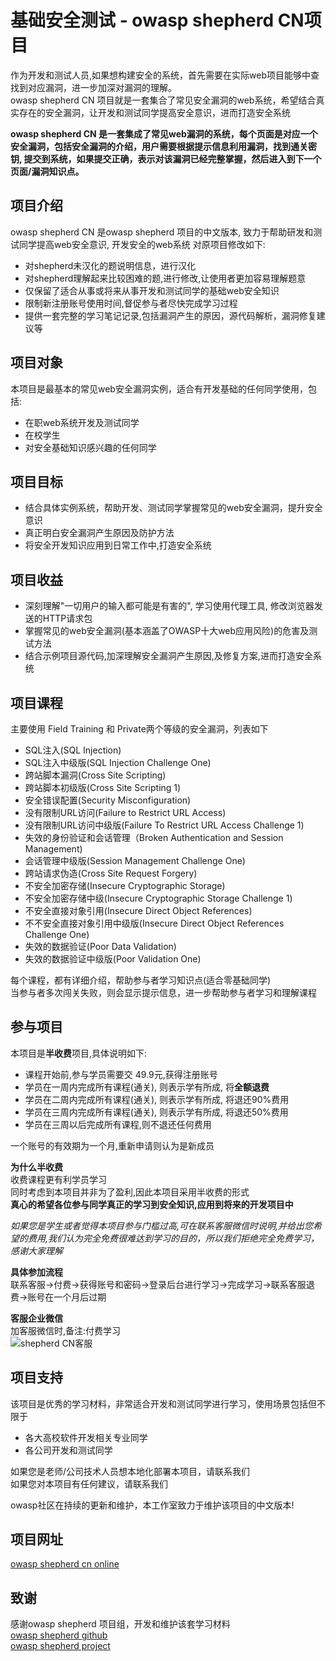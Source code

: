 # 基础安全测试 - owasp shepherd CN项目
作为开发和测试人员,如果想构建安全的系统，首先需要在实际web项目能够中查找到对应漏洞，进一步加深对漏洞的理解。  
owasp shepherd CN 项目就是一套集合了常见安全漏洞的web系统，希望结合真实存在的安全漏洞，让开发和测试同学提高安全意识，进而打造安全系统    

**owasp shepherd CN  是一套集成了常见web漏洞的系统，每个页面是对应一个安全漏洞，包括安全漏洞的介绍，用户需要根据提示信息利用漏洞，找到通关密钥, 提交到系统，如果提交正确，表示对该漏洞已经完整掌握，然后进入到下一个页面/漏洞知识点。**    

## 项目介绍
owasp shepherd CN 是owasp shepherd 项目的中文版本, 致力于帮助研发和测试同学提高web安全意识, 开发安全的web系统
对原项目修改如下:  

- 对shepherd未汉化的题说明信息，进行汉化
- 对shepherd理解起来比较困难的题,进行修改,让使用者更加容易理解题意
- 仅保留了适合从事或将来从事开发和测试同学的基础web安全知识
- 限制新注册账号使用时间,督促参与者尽快完成学习过程
- 提供一套完整的学习笔记记录,包括漏洞产生的原因，源代码解析，漏洞修复建议等

## 项目对象
本项目是最基本的常见web安全漏洞实例，适合有开发基础的任何同学使用，包括:  

- 在职web系统开发及测试同学
- 在校学生
- 对安全基础知识感兴趣的任何同学

## 项目目标
- 结合具体实例系统，帮助开发、测试同学掌握常见的web安全漏洞，提升安全意识
- 真正明白安全漏洞产生原因及防护方法
- 将安全开发知识应用到日常工作中,打造安全系统

## 项目收益  

- 深刻理解"一切用户的输入都可能是有害的", 学习使用代理工具, 修改浏览器发送的HTTP请求包  
- 掌握常见的web安全漏洞(基本涵盖了OWASP十大web应用风险)的危害及测试方法
- 结合示例项目源代码,加深理解安全漏洞产生原因,及修复方案,进而打造安全系统

## 项目课程
主要使用 Field Training 和 Private两个等级的安全漏洞，列表如下

- SQL注入(SQL Injection)
- SQL注入中级版(SQL Injection Challenge One)
- 跨站脚本漏洞(Cross Site Scripting)
- 跨站脚本初级版(Cross Site Scripting 1)
- 安全错误配置(Security Misconfiguration)
- 没有限制URL访问(Failure to Restrict URL Access)
- 没有限制URL访问中级版(Failure To Restrict URL Access Challenge 1)
- 失效的身份验证和会话管理（Broken Authentication and Session Management)
- 会话管理中级版(Session Management Challenge One)
- 跨站请求伪造(Cross Site Request Forgery)
- 不安全加密存储(Insecure Cryptographic Storage)
- 不安全加密存储中级(Insecure Cryptographic Storage Challenge 1)
- 不安全直接对象引用(Insecure Direct Object References)
- 不不安全直接对象引用中级版(Insecure Direct Object References Challenge One)
- 失效的数据验证(Poor Data Validation)
- 失效的数据验证中级版(Poor Validation One)


每个课程，都有详细介绍，帮助参与者学习知识点(适合零基础同学)  
当参与者多次闯关失败，则会显示提示信息，进一步帮助参与者学习和理解课程  

## 参与项目
本项目是**半收费**项目,具体说明如下:  

- 课程开始前,参与学员需要交 49.9元,获得注册账号  
- 学员在一周内完成所有课程(通关), 则表示学有所成, 将**全额退费**
- 学员在二周内完成所有课程(通关), 则表示学有所成, 将退还90%费用
- 学员在三周内完成所有课程(通关), 则表示学有所成, 将退还50%费用
- 学员在三周以后完成所有课程,则不退还任何费用

一个账号的有效期为一个月,重新申请则认为是新成员

**为什么半收费**  
收费课程更有利学员学习   
同时考虑到本项目并非为了盈利,因此本项目采用半收费的形式  
**真心的希望各位参与同学真正的学习到安全知识,应用到将来的开发项目中** 

*如果您是学生或者觉得本项目参与门槛过高,可在联系客服微信时说明,并给出您希望的费用,我们认为完全免费很难达到学习的目的，所以我们拒绝完全免费学习，感谢大家理解*

**具体参加流程**  
联系客服->付费->获得账号和密码->登录后台进行学习->完成学习->联系客服退费->账号在一个月后过期

**客服企业微信**  
加客服微信时,备注:付费学习  
![shepherd CN客服](http://my.cdn.720life.cn/uploads/free/202108/16_16_30_77086.png)


## 项目支持  
该项目是优秀的学习材料，非常适合开发和测试同学进行学习，使用场景包括但不限于  

- 各大高校软件开发相关专业同学
- 各公司开发和测试同学

如果您是老师/公司技术人员想本地化部署本项目，请联系我们  
如果您对本项目有任何建议，请联系我们

owasp社区在持续的更新和维护，本工作室致力于维护该项目的中文版本!

## 项目网址 
[owasp shepherd cn online](http://shepherd-cn.anquanbiji.com) 

## 致谢
感谢owasp shepherd 项目组，开发和维护该套学习材料  
[owasp shepherd github](https://github.com/OWASP/SecurityShepherd "owasp shepherd 源代码")  
[owasp shepherd project](https://wiki.owasp.org/index.php/OWASP_Security_Shepherd "owasp shepherd 项目介绍")

